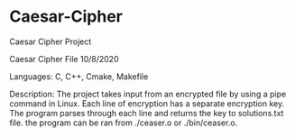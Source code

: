# Caesar-Cipher
Caesar Cipher Project

Caesar Cipher File 10/8/2020

Languages: C, C++, Cmake, Makefile

Description: The project takes input from an encrypted file by using a pipe command in Linux. Each line of encryption has a separate encryption key. The program parses through each line and returns the key to solutions.txt file. the program can be ran from ./ceaser.o or ./bin/ceaser.o.
